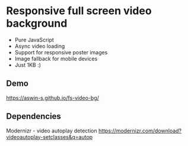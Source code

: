 # Responsive full screen video background

* Pure JavaScript
* Async video loading
* Support for responsive poster images
* Image fallback for mobile devices
* Just 1KB :)

## Demo
https://aswin-s.github.io/fs-video-bg/

## Dependencies

Modernizr  - video autoplay detection
https://modernizr.com/download?videoautoplay-setclasses&q=autop

